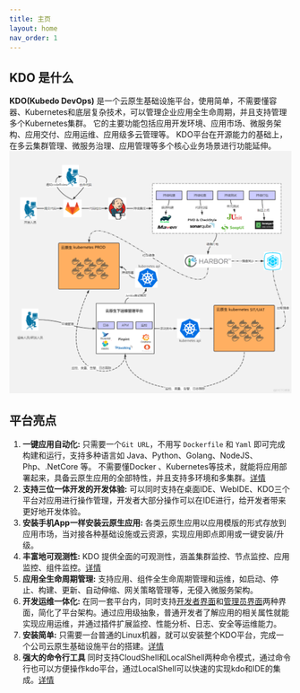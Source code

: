 ```yaml
---
title: 主页
layout: home
nav_order: 1
---
```


## KDO 是什么
**KDO(Kubedo DevOps)** 是一个云原生基础设施平台，使用简单，不需要懂容器、Kubernetes和底层复杂技术，可以管理企业应用全生命周期，并且支持管理多个Kubernetes集群。
它的主要功能包括应用开发环境、应用市场、微服务架构、应用交付、应用运维、应用级多云管理等。 KDO平台在开源能力的基础上，在多云集群管理、微服务治理、应用管理等多个核心业务场景进行功能延伸。
![kdo.png](imgs/kdo.png)

## 平台亮点

1. **一键应用自动化:**  只需要一个`Git URL`，不用写 `Dockerfile` 和 `Yaml` 即可完成构建和运行，支持多种语言如 Java、Python、Golang、NodeJS、Php、.NetCore 等。
不需要懂Docker 、Kubernetes等技术，就能将应用部署起来，具备云原生应用的全部特性，并且支持多环境和多集群。[详情](docs/dev/applications/repository#创建应用)
2. **支持三位一体开发的开发体验:** 可以同时支持在桌面IDE、WebIDE、KDO三个平台对应用进行操作管理，开发者大部分操作可以在IDE进行，给开发者带来更好地开发体验。
3. **安装手机App一样安装云原生应用:** 各类云原生应用以应用模版的形式存放到应用市场，当对接各种基础设施或云资源，实现应用即点即用或一键安装/升级。
4. **丰富地可观测性:** KDO 提供全面的可观测性，涵盖集群监控、节点监控、应用监控、组件监控。[详情](docs/observability)
5. **应用全生命周期管理:** 支持应用、组件全生命周期管理和运维，如启动、停止、构建、更新、自动伸缩、网关策略管理等，无侵入微服务架构。
6. **开发运维一体化:**  在同一套平台内，同时支持[开发者界面](docs/dev)和[管理员界面](docs/admin)两种界面，简化了平台架构。通过应用级抽象，普通开发者了解应用的相关属性就能实现应用运维，并通过插件扩展监控、性能分析、日志、安全等运维能力。
7. **安装简单:** 只需要一台普通的Linux机器，就可以安装整个KDO平台，完成一个公司云原生基础设施平台的搭建。[详情](docs/install)
8. **强大的命令行工具** 同时支持CloudShell和LocalShell两种命令模式，通过命令行也可以方便操作kdo平台，通过LocalShell可以快速的实现kdo和IDE的集成。[详情](docs/terminal)




